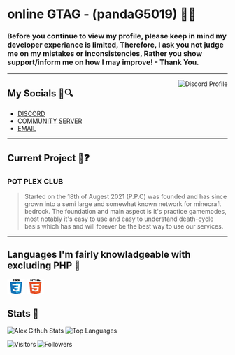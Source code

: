 # online GTAG - (pandaG5019) 👋😇
### Before you continue to view my profile, please keep in mind my developer experiance is limited, Therefore, I ask you not judge me on my mistakes or inconsistencies, Rather you show support/inform me on how I may improve! - Thank You.

***

<div align="left"></div>
<a href="https://discord.com/users/670831469404618763"> 
    <img align=right alt="Discord Profile" src="https://lanyard.cnrad.dev/api/670831469404618763">
</a>

## My Socials 🧩🔍
* [DISCORD](https://discord.com/users/670831469404618763)
* [COMMUNITY SERVER](https://discord.gg/potplex)
* [EMAIL](mailto:david@potplex.dev)

***

## Current Project 👀❓
### POT PLEX CLUB
> Started on the 18th of Augest 2021 (P.P.C) was founded and has since grown into a semi large and somewhat known network for minecraft bedrock. The foundation and main aspect is it's practice gamemodes, most notably it's easy to use and easy to understand death-cycle basis which has and will forever be the best way to use our services.
***
## Languages I'm fairly knowladgeable with excluding PHP 💖
<img src="assets/CSS-logo.svg" alt="CSS Logo" height=35 width=40> <img src="assets/HTML-logo.svg" alt="HTML Logo" height=35 width=40>
## Stats 🐼
![Alex Githuh Stats](https://github-readme-stats.vercel.app/api?username=pandaG5019&include_all_commits=true&count_private=true&show_icons=true&theme=radical)
![Top Languages](https://github-readme-stats.vercel.app/api/top-langs/?username=pandaG5019&layout=compact&theme=radical)

![Visitors](https://visitor-badge.laobi.icu/badge?page_id=pandaG5019.pandaG5019)
![Followers](https://img.shields.io/github/followers/pandaG5019?label=Followers&style=social)
